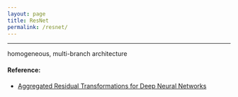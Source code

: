 ```yaml
---
layout: page
title: ResNet
permalink: /resnet/
---
```


------

homogeneous, multi-branch architecture

#### Reference:
* [Aggregated Residual Transformations for Deep Neural Networks](https://arxiv.org/abs/1611.05431)
